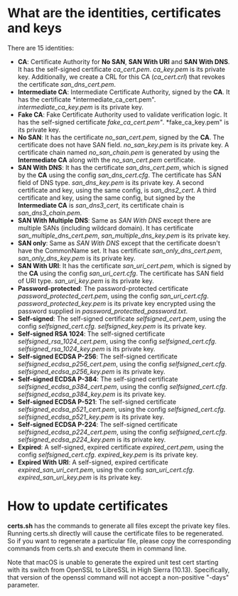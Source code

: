 # What are the identities, certificates and keys
There are 15 identities:
- **CA**: Certificate Authority for **No SAN**, **SAN With URI** and **SAN With
  DNS**. It has the self-signed certificate *ca_cert.pem*. *ca_key.pem* is its
  private key. Additionally, we create a CRL for this CA (*ca_cert.crl*) that
  revokes the certificate *san_dns_cert.pem*.
- **Intermediate CA**: Intermediate Certificate Authority, signed by the **CA**.
  It has the certificate *intermediate_ca_cert.pem". *intermediate_ca_key.pem*
  is its private key.
- **Fake CA**: Fake Certificate Authority used to validate verification logic.
  It has the self-signed certificate *fake_ca_cert.pem"*. *fake_ca_key.pem" is
  its private key.
- **No SAN**: It has the certificate *no_san_cert.pem*, signed by the **CA**.
  The certificate does not have SAN field. *no_san_key.pem* is its private key.
  A certificate chain named *no_san_chain.pem* is generated by using the
  **Intermediate CA** along with the *no_san_cert.pem* certificate.
- **SAN With DNS**: It has the certificate *san_dns_cert.pem*, which is signed
  by the **CA** using the config *san_dns_cert.cfg*. The certificate has SAN
  field of DNS type. *san_dns_key.pem* is its private key. A second certificate
  and key, using the same config, is *san_dns2_cert*. A third certificate and key,
  using the same config, but signed by the **Intermediate CA** is *san_dns3_cert*,
  its certificate chain is *san_dns3_chain.pem*.
- **SAN With Multiple DNS**: Same as *SAN With DNS* except there are multiple
  SANs (including wildcard domain). It has certificate *san_multiple_dns_cert.pem*,
  *san_multiple_dns_key.pem* is its private key.
- **SAN only**: Same as *SAN With DNS* except that the certificate doesn't have the
  CommonName set. It has certificate *san_only_dns_cert.pem*, *san_only_dns_key.pem*
  is its private key.
- **SAN With URI**: It has the certificate *san_uri_cert.pem*, which is signed
  by the **CA** using the config *san_uri_cert.cfg*. The certificate has SAN
  field of URI type. *san_uri_key.pem* is its private key.
- **Password-protected**: The password-protected certificate *password_protected_cert.pem*,
  using the config *san_uri_cert.cfg*. *password_protected_key.pem* is
  its private key encrypted using the password supplied in *password_protectted_password.txt*.
- **Self-signed**: The self-signed certificate *selfsigned_cert.pem*, using the
  config *selfsigned_cert.cfg*. *selfsigned_key.pem* is its private key.
- **Self-signed RSA 1024**: The self-signed certificate *selfsigned_rsa_1024_cert.pem*,
  using the config *selfsigned_cert.cfg*. *selfsigned_rsa_1024_key.pem* is
  its private key.
- **Self-signed ECDSA P-256**: The self-signed certificate *selfsigned_ecdsa_p256_cert.pem*,
  using the config *selfsigned_cert.cfg*. *selfsigned_ecdsa_p256_key.pem* is
  its private key.
- **Self-signed ECDSA P-384**: The self-signed certificate *selfsigned_ecdsa_p384_cert.pem*,
  using the config *selfsigned_cert.cfg*. *selfsigned_ecdsa_p384_key.pem* is
  its private key.
- **Self-signed ECDSA P-521**: The self-signed certificate *selfsigned_ecdsa_p521_cert.pem*,
  using the config *selfsigned_cert.cfg*. *selfsigned_ecdsa_p521_key.pem* is
  its private key.
- **Self-signed ECDSA P-224**: The self-signed certificate *selfsigned_ecdsa_p224_cert.pem*,
  using the config *selfsigned_cert.cfg*. *selfsigned_ecdsa_p224_key.pem* is
  its private key.
- **Expired**: A self-signed, expired certificate *expired_cert.pem*,
  using the config *selfsigned_cert.cfg*. *expired_key.pem* is its private
  key.
- **Expired With URI**: A self-signed, expired certificate *expired_san_uri_cert.pem*,
  using the config *san_uri_cert.cfg*. *expired_san_uri_key.pem* is its private
  key.

# How to update certificates
**certs.sh** has the commands to generate all files except the private key
files. Running certs.sh directly will cause the certificate files to be
regenerated. So if you want to regenerate a particular file, please copy the
corresponding commands from certs.sh and execute them in command line.

Note that macOS is unable to generate the expired unit test cert starting
with its switch from OpenSSL to LibreSSL in High Sierra (10.13). Specifically,
that version of the openssl command will not accept a non-positive "-days"
parameter.
